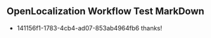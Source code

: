 ## OpenLocalization Workflow Test MarkDown
* 141156f1-1783-4cb4-ad07-853ab4964fb6 thanks!

<!--HONumber=Jul16_HO4-->


